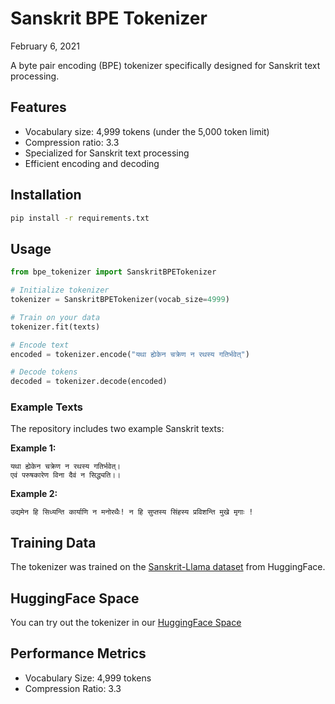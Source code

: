# Sanskrit BPE Tokenizer

<time datetime="2021-02-06">February 6, 2021</time>

A byte pair encoding (BPE) tokenizer specifically designed for Sanskrit text processing.

## Features

- Vocabulary size: 4,999 tokens (under the 5,000 token limit)
- Compression ratio: 3.3
- Specialized for Sanskrit text processing
- Efficient encoding and decoding

## Installation

```bash
pip install -r requirements.txt
```

## Usage

```python
from bpe_tokenizer import SanskritBPETokenizer

# Initialize tokenizer
tokenizer = SanskritBPETokenizer(vocab_size=4999)

# Train on your data
tokenizer.fit(texts)

# Encode text
encoded = tokenizer.encode("यथा ह्येकेन चक्रेण न रथस्य गतिर्भवेत्")

# Decode tokens
decoded = tokenizer.decode(encoded)
```

### Example Texts

The repository includes two example Sanskrit texts:

**Example 1:**
```sanskrit
यथा ह्येकेन चक्रेण न रथस्य गतिर्भवेत्।
एवं परुषकारेण विना दैवं न सिद्ध्यति।।
```

**Example 2:**
```sanskrit
उद्यमेन हि सिध्यन्ति कार्याणि न मनोरथैः! न हि सुप्तस्य सिंहस्य प्रविशन्ति मुखे मृगाः !
```

## Training Data

The tokenizer was trained on the [Sanskrit-Llama dataset](https://huggingface.co/datasets/VinitT/Sanskrit-Llama) from HuggingFace.

## HuggingFace Space

You can try out the tokenizer in our [HuggingFace Space](https://huggingface.co/spaces/Perpetualquest/SanskritBPE)

## Performance Metrics

- Vocabulary Size: 4,999 tokens
- Compression Ratio: 3.3

